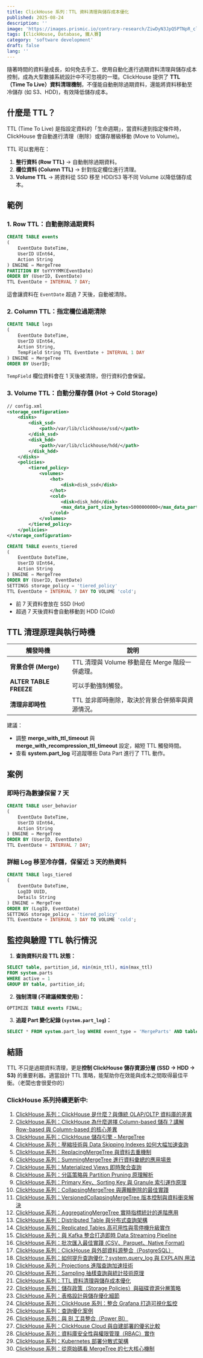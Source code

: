 ```yaml
---
title: ClickHouse 系列：TTL 資料清理與儲存成本優化
published: 2025-08-24
description: ''
image: 'https://images.prismic.io/contrary-research/ZiwDyN3JpQ5PTNpR_clickhousecover.png?auto=format,compress'
tags: [ClickHouse, Database, 鐵人賽]
category: 'software development'
draft: false 
lang: ''
---
```


隨著時間的資料量成長，如何免去手工、使用自動化進行過期資料清理與儲存成本控制，成為大型數據系統設計中不可忽視的一環。ClickHouse 提供了 **TTL（Time To Live）資料清理機制**，不僅能自動刪除過期資料，還能將資料移動至冷儲存 (如 S3、HDD)，有效降低儲存成本。

## 什麼是 TTL？

TTL (Time To Live) 是指設定資料的「生命週期」，當資料達到指定條件時，ClickHouse 會自動進行清理（刪除）或儲存層級移動 (Move to Volume)。

TTL 可以套用在：

1. **整行資料 (Row TTL)** → 自動刪除過期資料。
2. **欄位資料 (Column TTL)** → 針對指定欄位進行清理。
3. **Volume TTL** → 將資料從 SSD 移至 HDD/S3 等不同 Volume 以降低儲存成本。

## 範例

### 1. Row TTL：自動刪除過期資料

```sql
CREATE TABLE events
(
    EventDate DateTime,
    UserID UInt64,
    Action String
) ENGINE = MergeTree
PARTITION BY toYYYYMM(EventDate)
ORDER BY (UserID, EventDate)
TTL EventDate + INTERVAL 7 DAY;
```

這會讓資料在 `EventDate` 超過 7 天後，自動被清除。

### 2. Column TTL：指定欄位過期清除

```sql
CREATE TABLE logs
(
    EventDate DateTime,
    UserID UInt64,
    Action String,
    TempField String TTL EventDate + INTERVAL 1 DAY
) ENGINE = MergeTree
ORDER BY UserID;
```

`TempField` 欄位資料會在 1 天後被清除，但行資料仍會保留。

### 3. Volume TTL：自動分層存儲 (Hot → Cold Storage)

```xml
// config.xml
<storage_configuration>
    <disks>
        <disk_ssd>
            <path>/var/lib/clickhouse/ssd/</path>
        </disk_ssd>
        <disk_hdd>
            <path>/var/lib/clickhouse/hdd/</path>
        </disk_hdd>
    </disks>
    <policies>
        <tiered_policy>
            <volumes>
                <hot>
                    <disk>disk_ssd</disk>
                </hot>
                <cold>
                    <disk>disk_hdd</disk>
                    <max_data_part_size_bytes>5000000000</max_data_part_size_bytes>
                </cold>
            </volumes>
        </tiered_policy>
    </policies>
</storage_configuration>
```

```sql
CREATE TABLE events_tiered
(
    EventDate DateTime,
    UserID UInt64,
    Action String
) ENGINE = MergeTree
ORDER BY (UserID, EventDate)
SETTINGS storage_policy = 'tiered_policy'
TTL EventDate + INTERVAL 7 DAY TO VOLUME 'cold';
```

* 前 7 天資料會放在 SSD (Hot)
* 超過 7 天後資料會自動移動到 HDD (Cold)

## TTL 清理原理與執行時機

| 觸發時機                   | 說明                                |
| ---------------------- | --------------------------------- |
| **背景合併 (Merge)**       | TTL 清理與 Volume 移動是在 Merge 階段一併處理。 |
| **ALTER TABLE FREEZE** | 可以手動強制觸發。                         |
| **清理非即時性**             | TTL 並非即時刪除，取決於背景合併頻率與資源情況。        |

建議：

* 調整 **merge\_with\_ttl\_timeout** 與 **merge\_with\_recompression\_ttl\_timeout** 設定，縮短 TTL 觸發時間。
* 查看 **system.part\_log** 可追蹤哪些 Data Part 進行了 TTL 動作。

## 案例

### 即時行為數據保留 7 天

```sql
CREATE TABLE user_behavior
(
    EventDate DateTime,
    UserID UInt64,
    Action String
) ENGINE = MergeTree
ORDER BY (UserID, EventDate)
TTL EventDate + INTERVAL 7 DAY;
```

### 詳細 Log 移至冷存儲，保留近 3 天的熱資料

```sql
CREATE TABLE logs_tiered
(
    EventDate DateTime,
    LogID UUID,
    Details String
) ENGINE = MergeTree
ORDER BY (LogID, EventDate)
SETTINGS storage_policy = 'tiered_policy'
TTL EventDate + INTERVAL 3 DAY TO VOLUME 'cold';
```

## 監控與驗證 TTL 執行情況

1. **查詢資料片段 TTL 狀態：**

```sql
SELECT table, partition_id, min(min_ttl), min(max_ttl)
FROM system.parts
WHERE active = 1
GROUP BY table, partition_id;
```

2. **強制清理 (不建議頻繁使用)：**

```sql
OPTIMIZE TABLE events FINAL;
```

3. **追蹤 Part 變化紀錄 (`system.part_log`)：**

```sql
SELECT * FROM system.part_log WHERE event_type = 'MergeParts' AND table = 'events';
```

## 結語

TTL 不只是過期資料清理，更是**控制 ClickHouse 儲存資源分層 (SSD → HDD → S3)** 的重要利器。適當設計 TTL 策略，能幫助你在效能與成本之間取得最佳平衡。（老闆也會很愛你的）

### ClickHouse 系列持續更新中:
1. [ClickHouse 系列：ClickHouse 是什麼？與傳統 OLAP/OLTP 資料庫的差異](https://blog.vicwen.app/posts/what-is-clickhouse/)
2. [ClickHouse 系列：ClickHouse 為什麼選擇 Column-based 儲存？講解 Row-based 與 Column-based 的核心差異](https://blog.vicwen.app/posts/clickhouse-column-row-based-storage/)
3. [ClickHouse 系列：ClickHouse 儲存引擎 - MergeTree](https://blog.vicwen.app/posts/clickhouse-mergetree-engine)
4. [ClickHouse 系列：壓縮技術與 Data Skipping Indexes 如何大幅加速查詢](https://blog.vicwen.app/posts/clickhouse-compression-skipping-index/)
5. [ClickHouse 系列：ReplacingMergeTree 與資料去重機制](https://blog.vicwen.app/posts/clickhouse-replacingmergetree-deduplication/)
6. [ClickHouse 系列：SummingMergeTree 進行資料彙總的應用場景](https://blog.vicwen.app/posts/clickhouse-summingmergetree-aggregation/)
7. [ClickHouse 系列：Materialized Views 即時聚合查詢](https://blog.vicwen.app/posts/clickhouse-materialized-view/)
8. [ClickHouse 系列：分區策略與 Partition Pruning 原理解析](https://blog.vicwen.app/posts/clickhouse-partition-pruning/)
9. [ClickHouse 系列：Primary Key、Sorting Key 與 Granule 索引運作原理](https://blog.vicwen.app/posts/clickhouse-primary-sorting-key/)
10. [ClickHouse 系列：CollapsingMergeTree 與邏輯刪除的最佳實踐](https://blog.vicwen.app/posts/clickhouse-collapsingmergetree/)
11. [ClickHouse 系列：VersionedCollapsingMergeTree 版本控制與資料衝突解決](https://blog.vicwen.app/posts/clickhouse-versioned-collapsingmergetree/)
12. [ClickHouse 系列：AggregatingMergeTree 實時指標統計的進階應用](https://blog.vicwen.app/posts/clickhouse-aggregatingmergetree/)
13. [ClickHouse 系列：Distributed Table 與分布式查詢架構](https://blog.vicwen.app/posts/clickhouse-distributed-table-architecture/)
14. [ClickHouse 系列：Replicated Tables 高可用性與零停機升級實作](https://blog.vicwen.app/posts/clickhouse-replication-failover/)
15. [ClickHouse 系列：與 Kafka 整合打造即時 Data Streaming Pipeline](https://blog.vicwen.app/posts/clickhouse-kafka-data-streaming-pipeline/)
16. [ClickHouse 系列：批次匯入最佳實踐 (CSV、Parquet、Native Format)](https://blog.vicwen.app/posts/clickhouse-batch-import/)
17. [ClickHouse 系列：ClickHouse 與外部資料源整合（PostgreSQL）](https://blog.vicwen.app/posts/clickhouse-external-data-integration/)
18. [ClickHouse 系列：如何提升查詢優化？system.query_log 與 EXPLAIN 用法](https://blog.vicwen.app/posts/clickhouse-query-log-explain/)
19. [ClickHouse 系列：Projections 進階查詢加速技術](https://blog.vicwen.app/posts/clickhouse-projections-optimization/)
20. [ClickHouse 系列：Sampling 抽樣查詢與統計技術原理](https://blog.vicwen.app/posts/clickhouse-sampling-statistics/)
21. [ClickHouse 系列：TTL 資料清理與儲存成本優化](https://blog.vicwen.app/posts/clickhouse-ttl-storage-management/)
22. [ClickHouse 系列：儲存政策（Storage Policies）與磁碟資源分層策略](https://blog.vicwen.app/posts/clickhouse-storage-policies/)
23. [ClickHouse 系列：表格設計與儲存優化細節](https://blog.vicwen.app/posts/clickhouse-schemas-storage-improvement/)
24. [ClickHouse 系列：ClickHouse 系列：整合 Grafana 打造可視化監控](https://blog.vicwen.app/posts/clickhouse-grafana-dashboard/)
25. [ClickHouse 系列：查詢優化案例](https://blog.vicwen.app/posts/clickhouse-select-optimization/)
26. [ClickHouse 系列：與 BI 工具整合（Power BI）](https://blog.vicwen.app/posts/clickhouse-bi-integration/)
27. [ClickHouse 系列：ClickHouse Cloud 與自建部署的優劣比較](https://blog.vicwen.app/posts/clickhouse-cloud-vs-self-host/)
28. [ClickHouse 系列：資料庫安全性與權限管理（RBAC）實作](https://blog.vicwen.app/posts/clickhouse-security-rbac/)
29. [ClickHouse 系列：Kubernetes 部署分散式架構](https://blog.vicwen.app/posts/clickhouse-operator-kubernates/)
30. [ClickHouse 系列：從原始碼看 MergeTree 的七大核心機制](https://blog.vicwen.app/posts/clickhouse-mergetree-sourcecode-introduction/)